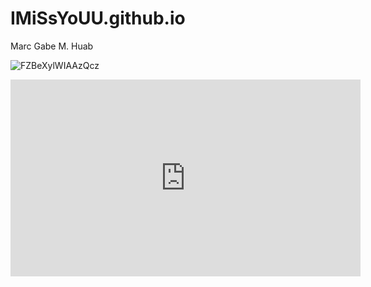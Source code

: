 # IMiSsYoUU.github.io
Marc Gabe M. Huab

![FZBeXylWIAAzQcz](https://user-images.githubusercontent.com/122245079/212235860-0ba21301-6008-4b92-9096-71ff2851eaf7.jpg)

<iframe width="560" height="315" src="https://www.youtube.com/embed/eXpfn2PyHf8" title="YouTube video player" frameborder="0" allow="accelerometer; autoplay; clipboard-write; encrypted-media; gyroscope; picture-in-picture; web-share" allowfullscreen></iframe>
